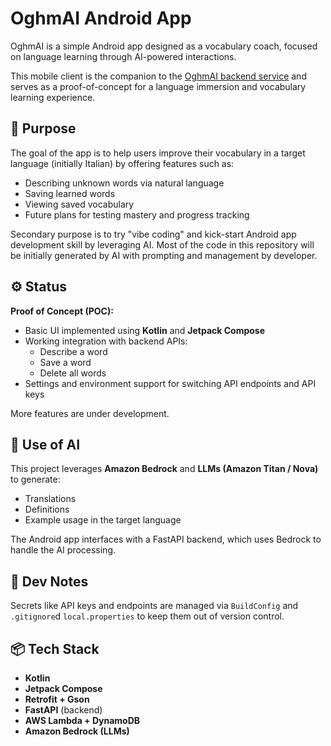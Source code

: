 # OghmAI Android App

OghmAI is a simple Android app designed as a vocabulary coach, focused on language learning through AI-powered interactions. 

This mobile client is the companion to the [OghmAI backend service](https://github.com/gASK13/oghmai-server/) and serves as a proof-of-concept for a language immersion and vocabulary learning experience.

## 📱 Purpose

The goal of the app is to help users improve their vocabulary in a target language (initially Italian) by offering features such as:

- Describing unknown words via natural language
- Saving learned words
- Viewing saved vocabulary
- Future plans for testing mastery and progress tracking

Secondary purpose is to try "vibe coding" and kick-start Android app development skill by leveraging AI. Most of the code in this repository will be initially generated by AI with prompting and management by developer.

## ⚙️ Status

**Proof of Concept (POC):**
- Basic UI implemented using **Kotlin** and **Jetpack Compose**
- Working integration with backend APIs:
    - Describe a word
    - Save a word
    - Delete all words
- Settings and environment support for switching API endpoints and API keys

More features are under development.

## 🤖 Use of AI

This project leverages **Amazon Bedrock** and **LLMs (Amazon Titan / Nova)** to generate:
- Translations
- Definitions
- Example usage in the target language

The Android app interfaces with a FastAPI backend, which uses Bedrock to handle the AI processing.

## 🔐 Dev Notes

Secrets like API keys and endpoints are managed via `BuildConfig` and `.gitignore`d `local.properties` to keep them out of version control.

## 📦 Tech Stack

- **Kotlin**
- **Jetpack Compose**
- **Retrofit + Gson**
- **FastAPI** (backend)
- **AWS Lambda + DynamoDB**
- **Amazon Bedrock (LLMs)**

